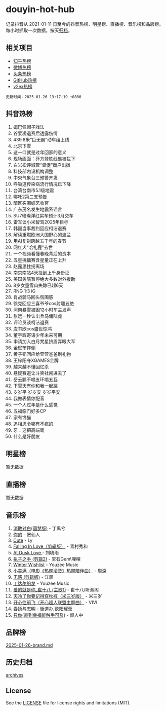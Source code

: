# douyin-hot-hub

记录抖音从 2021-01-11 日至今的抖音热榜、明星榜、直播榜、音乐榜和品牌榜。每小时抓取一次数据，按天[归档](archives)。

## 相关项目

- [知乎热榜](https://github.com/lonnyzhang423/zhihu-hot-hub)
- [微博热榜](https://github.com/lonnyzhang423/weibo-hot-hub)
- [头条热榜](https://github.com/lonnyzhang423/toutiao-hot-hub)
- [GitHub热榜](https://github.com/lonnyzhang423/github-hot-hub)
- [v2ex热榜](https://github.com/lonnyzhang423/v2ex-hot-hub)


`更新时间：2025-01-26 13:17:19 +0800`

## 抖音热榜

1. 姆巴佩帽子戏法
1. 谷爱凌退赛后透露伤情
1. 439.8米“巨无霸”动车组上线
1. 北京下雪
1. 这一口就是过年回家的意义
1. 现场画面：菲方登铁线礁被拦下
1. 白岩松评城管“督促”商户出摊
1. 科技部内设机构调整
1. 中央气象台三预警齐发
1. 呼吸道传染病流行情况已下降
1. 台湾台南市5.1级地震
1. 哪吒2第二支预告
1. 暗区突围综艺收官
1. 广东茂名发生地震系谣言
1. SU7璀璨洋红实车预计3月交车
1. 雷军谈小米智驾2025年目标
1. 韩国当事裁判回应柯洁退赛
1. 解读重燃欧洲大国野心的波兰
1. 用AI复刻跨越五千年的春节
1. 网红犬“哈礼鹿”去世
1. 一个视频看懂春晚背后的资本
1. 五星挑擂赛含星量正在上升
1. 赵露思拄拐离场
1. 南京南站4天捡到上千身份证
1. 美国务院暂停绝大多数对外援助
1. 8岁女童雪山失踪已超6天
1. RNG 1:3 iG
1. 肖战骑马回头氛围感
1. 徐克回应三喜爷爷cos射雕五绝
1. 河南暴雪被困12小时车主发声
1. 张远一秒认出兵马俑陆虎
1. 评论员谈柯洁退赛
1. 虞书欣cos盛世惊鸿
1. 董宇辉寄语少年未来可期
1. 申请加入白月梵星挤眉弄眼大军
1. 金珉奎摔倒
1. 黄子韬回应给萱萱爸爸刷礼物
1. 王梓阳夺XGAMES金牌
1. 越来越不懂回忆杀
1. 悬疑赛道让斗笑社闯进去了
1. 岳云鹏不唱五环唱五瓦
1. 下雪天有你和我一起跳
1. 岁岁平 岁岁安 岁岁平安
1. 我做表情你配音
1. 一个人过年是什么感觉
1. 五福临门好多CP
1. 家有馋猫
1. 追相思令哪有不疯的
1. 牙：这把高端局
1. 什么是好朋友

## 明星榜

暂无数据

## 直播榜

暂无数据

## 音乐榜

1. [消散对白(圆梦版)](https://sf5-hl-cdn-tos.douyinstatic.com/obj/tos-cn-ve-2774/og4jB5I5IizzoZVAAAzWgBMAsMDWoArfwBOiFs) - 丁禹兮
1. [你的](https://sf5-hl-cdn-tos.douyinstatic.com/obj/tos-cn-ve-2774/oYuIeKf42jB7sEV6B2upMdpYAgfrQWj0FeRegh) - 贺仙人
1. [Cute](https://sf5-hl-cdn-tos.douyinstatic.com/obj/tos-cn-ve-2774/o4IbIzHWKAAB4wsS5qMBRiiAlEBGTpQRNfFvuo) - Ly
1. [Falling In Love（剪辑版）](https://sf3-cdn-tos.douyinstatic.com/obj/tos-cn-ve-2774/o8ajpA8zzgBPahbBIO8AcKGBLJezFCRd1wfP9f) - 青村秀和
1. [ At Dusk  Love ](https://sf5-hl-cdn-tos.douyinstatic.com/obj/tos-cn-ve-2774/o8CrpCf5CaYgI4ZrtQgMQAFEfuGqNnRSDQAPBc) - 刘嗨雨
1. [执子之手 (剪辑2)](https://sf5-hl-cdn-tos.douyinstatic.com/obj/tos-cn-ve-2774/oUoZLQjCc31XzqsBnBQUNgeKtYPBcgbFDwtfcu) - 宝石Gem\哩哩
1. [Winter Wishlist](https://sf5-hl-cdn-tos.douyinstatic.com/obj/tos-cn-ve-2774/oIIgUOeamCFCVAzxN6MFRLIBlLGpUqQxeeHrLE) - Youzee Music
1. [小美满（电影《热辣滚烫》热辣陪伴曲）](https://sf5-hl-cdn-tos.douyinstatic.com/obj/tos-cn-ve-2774/o0GAn2lSgfZIDUgtevCGDQYnFg4CwnrBaxbTZL) - 周深
1. [无感 (剪辑版)](https://sf6-cdn-tos.douyinstatic.com/obj/tos-cn-ve-2774/o0eIsUzJBDlQaQFC5OFlgbMEZC1TFYBftOBn6p) - 江辰
1. [丁达尔的梦](https://sf5-hl-cdn-tos.douyinstatic.com/obj/tos-cn-ve-2774/oMU3WirUZBVQkAC9ccG5P2IQirziZM2RTInUY) - Youzee Music
1. [爱的就是你_崔十八 (主歌1)](https://sf5-hl-cdn-tos.douyinstatic.com/obj/tos-cn-ve-2774/oI5BO5DhFZ6UTcNCnZaOCBLtZ7WIMQGfgnXf5E) - 崔十八/听潮阁
1. [天冷了你要记得穿秋裤（米三岁版）](https://sf5-hl-cdn-tos.douyinstatic.com/obj/tos-cn-ve-2774/oQlIwVIDWiZ6BQilAorS7MA0AgCkQDvcZAdm1) - 米三岁
1. [开心往前飞（开心超人联盟主题曲）](https://sf5-hl-cdn-tos.douyinstatic.com/obj/tos-cn-ve-2774/9d8fb7c82cf1421fb93a9fe925275e0a) - VIVI
1. [春娇与志明](https://sf6-cdn-tos.douyinstatic.com/obj/tos-cn-ve-2774/e530d8fceb7044b39707d7f9ff54add1) - 街道办,欧阳耀莹
1. [只你(直到幸福能触手可及)](https://sf5-hl-cdn-tos.douyinstatic.com/obj/tos-cn-ve-2774/o0lBkRDzFTeaVSUz3ZZSCBVtZ5DIMQGfgmEAuE) - 颜人中

## 品牌榜

[2025-01-26-brand.md](archives/2025-01-26-brand.md)

## 历史归档

[archives](archives)

## License

See the [LICENSE](LICENSE) file for license rights and limitations (MIT).
